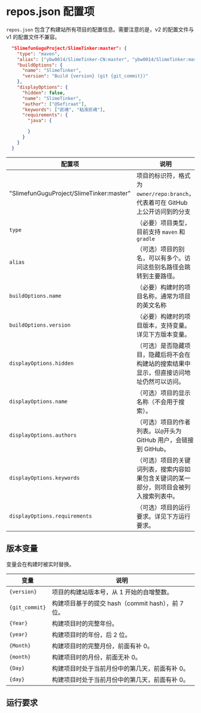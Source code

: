 # repos.json 配置项

`repos.json` 包含了构建站所有项目的配置信息。需要注意的是，v2 的配置文件与 v1 的配置文件不兼容。

```json
  "SlimefunGuguProject/SlimeTinker:master": {
    "type": "maven",
    "alias": ["ybw0014/SlimeTinker-CN:master", "ybw0014/SlimeTinker:master"],
    "buildOptions": {
      "name": "SlimeTinker",
      "version": "Build {version} (git {git_commit})"
    },
    "displayOptions": {
      "hidden": false,
      "name": "SlimeTinker",
      "author": ["@Sefiraat"],
      "keywords": ["匠魂", "粘液匠魂"],
      "requirements": {
        "java": {

        }
      }
    }
  }
```

| 配置项                                   | 说明                                                                                     |
| ---------------------------------------- | ---------------------------------------------------------------------------------------- |
| "SlimefunGuguProject/SlimeTinker:master" | 项目的标识符，格式为 `owner/repo:branch`，代表着可在 GitHub 上公开访问到的分支           |
| `type`                                   | （必要）项目类型，目前支持 `maven` 和 `gradle`                                           |
| `alias`                                  | （可选）项目的别名，可以有多个。访问这些别名路径会跳转到主要路径。                       |
| `buildOptions.name`                      | （必要）构建时的项目名称，通常为项目的英文名称                                           |
| `buildOptions.version`                   | （必要）构建时的项目版本，支持变量。详见下方版本变量。                                   |
| `displayOptions.hidden`                  | （可选）是否隐藏项目，隐藏后将不会在构建站的搜索结果中显示，但直接访问地址仍然可以访问。 |
| `displayOptions.name`                    | （可选）项目的显示名称（不会用于搜索）。                                                 |
| `displayOptions.authors`                 | （可选）项目的作者列表。以`@`开头为 GitHub 用户，会链接到 GitHub。                       |
| `displayOptions.keywords`                | （可选）项目的关键词列表，搜索内容如果包含关键词的某一部分，则项目会被列入搜索列表中。   |
| `displayOptions.requirements`            | （可选）项目的运行要求。详见下方运行要求。                                               |

## 版本变量

变量会在构建时被实时替换。

| 变量           | 说明                                              |
| -------------- | ------------------------------------------------- |
| `{version}`    | 项目的构建站版本号，从 1 开始的自增整数。         |
| `{git_commit}` | 构建项目基于的提交 hash（commit hash），前 7 位。 |
| `{Year}`       | 构建项目时的完整年份。                            |
| `{year}`       | 构建项目时的年份，后 2 位。                       |
| `{Month}`      | 构建项目时的完整月份，前面有补 0。                |
| `{month}`      | 构建项目时的月份，前面无补 0。                    |
| `{Day}`        | 构建项目时处于当前月份中的第几天，前面有补 0。    |
| `{day}`        | 构建项目时处于当前月份中的第几天，前面有补 0。    |

## 运行要求
